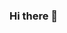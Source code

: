 ### Hi there 👋

<!--
**kcoder63/kcoder63** is a ✨ _special_ ✨ repository because its `README.md` (this file) appears on your GitHub profile.

Here are some ideas to get you started:
- 🌱 I’m currently learning Machine learning and matplot
- 👯 I’m looking to collaborate on ML and AI projects
- 📫 How to reach me: LinkedIn - https://www.linkedin.com/in/karuna-tata63
- 😄 Pronouns: She / her
-->
